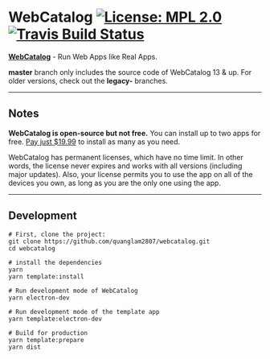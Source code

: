 # WebCatalog [![License: MPL 2.0](https://img.shields.io/badge/License-MPL%202.0-brightgreen.svg)](https://opensource.org/licenses/MPL-2.0) [![Travis Build Status](https://travis-ci.com/quanglam2807/webcatalog.svg?branch=master)](https://travis-ci.com/quanglam2807/webcatalog)

**[WebCatalog](https://getwebcatalog.com)** - Run Web Apps like Real Apps.

**master** branch only includes the source code of WebCatalog 13 & up. For older versions, check out the **legacy-** branches.

---

## Notes
**WebCatalog is open-source but not free.** You can install up to two apps for free. [Pay just $19.99](https://webcatalog.onfastspring.com/webcatalog-lite) to install as many as you need.

WebCatalog has permanent licenses, which have no time limit. In other words, the license never expires and works with all versions (including major updates). Also, your license permits you to use the app on all of the devices you own, as long as you are the only one using the app.

---

## Development
```
# First, clone the project:
git clone https://github.com/quanglam2807/webcatalog.git
cd webcatalog

# install the dependencies
yarn
yarn template:install

# Run development mode of WebCatalog
yarn electron-dev

# Run development mode of the template app
yarn template:electron-dev

# Build for production
yarn template:prepare
yarn dist
```
